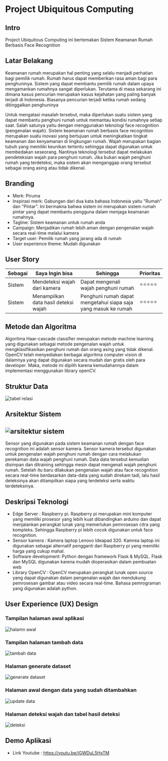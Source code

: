 # Project Ubiquitous Computing

## Intro
Project Ubiquitous Computing ini bertemakan Sistem Keamanan Rumah Berbasis Face Recognition

## Latar Belakang
Keamanan rumah merupakan hal penting yang selalu menjadi perhatian bagi pemilik rumah. Rumah harus dapat memberikan rasa aman bagi para penghuninya. Sistem yang dapat membantu pemilik rumah dalam upaya mengamankan rumahnya sangat diperlukan. Terutama di masa sekarang ini dimana kasus pencurian merupakan kasus kejahatan yang paling banyak terjadi di Indonesia. Biasanya pencurian terjadi ketika rumah sedang ditinggalkan penghuninya

Untuk mengatasi masalah tersebut, maka diperlukan suatu sistem yang dapat membantu penghuni rumah untuk memantau kondisi rumahnya setiap saat. Salah satunya yaitu dengan menggunakan teknologi face recognition (pengenalan wajah). Sistem keamanan rumah berbasis face recognition merupakan suatu inovasi yang bertujuan untuk meningkatkan tingkat keamanan dan kenyamanan di lingkungan rumah. Wajah merupakan bagian tubuh yang memiliki keunikan tertentu sehingga dapat digunakan untuk membedakan seseorang. Nantinya teknologi tersebut dapat melakukan pendeteksian wajah para penghuni rumah. Jika bukan wajah penghuni rumah yang terdeteksi, maka sistem akan menganggap orang tersebut sebagai orang asing atau tidak dikenal.

## Branding
- Merk: Piruma
- Inspirasi merk: Gabungan dari dua kata bahasa Indonesia yaitu "Rumah" dan "Pintar". Ini bermakna bahwa sistem ini merupakan sistem rumah pintar yang dapat membantu pengguna dalam menjaga keamanan rumahnya.
- Tagline: Sistem keamanan untuk rumah anda
- Campaign: Menjadikan rumah lebih aman dengan pengenalan wajah secara real-time melalui kamera
- Target user: Pemilik rumah yang jarang ada di rumah
- User experience theme: Mudah digunakan

## User Story
<table>
    <thead>
        <tr>
            <th>Sebagai</th>
            <th>Saya Ingin bisa</th>
            <th>Sehingga</th>
            <th>Prioritas</th>
        </tr>
    </thead>
    <tbody>
        <tr>
            <td>Sistem</td><td>Mendeteksi wajah dari kamera</td><td>Dapat mengenali wajah penghuni rumah</td><td>⭐⭐⭐⭐⭐</td>
        </tr>
        <tr>
            <td>Sistem</td><td>Menampilkan data hasil deteksi wajah</td><td>Penghuni rumah dapat mengetahui siapa saja yang masuk ke rumah</td><td>⭐⭐⭐⭐⭐</td>
        </tr>
    </tbody>
</table>

## Metode dan Algoritma
Algoritma Haar-cascade classifier merupakan metode machine learning yang digunakan sebagai metode pengenalan wajah untuk mengklasifikasikan penghuni rumah dan orang asing yang tidak dikenal. OpenCV telah menyediakan berbagai algoritma computer vision di dalamnya yang dapat digunakan secara mudah dan gratis oleh para developer. Maka, metode ini dipilih karena kemudahannya dalam implementasi menggunakan library openCV.
 
## Struktur Data
![tabel relasi](https://github.com/nurdilafarha/Ubiquitous-Computing/blob/main/Tabel%20Relasi_ubikom.drawio%20(1).png)

## Arsitektur Sistem
![arsitektur sistem](https://github.com/nurdilafarha/Ubiquitous-Computing/blob/main/Arsitektur%20Sistem_ubikom.drawio.png)
---
Sensor yang digunakan pada sistem keamanan rumah dengan face recognition ini adalah sensor kamera. Sensor kamera tersebut digunakan untuk pengenalan wajah penghuni rumah dengan cara melakukan perekaman data wajah penghuni rumah. Data data tersebut kemudian disimpan dan ditraining sehingga mesin dapat mengenali wajah penghuni rumah. Setelah itu baru dilakukan pengenalan wajah atau face recognition secara real-time berdasarkan data-data yang sudah direkam tadi, lalu hasil deteksinya akan ditampilkan siapa yang terdeteksi serta waktu terdeteksinya.

## Deskripsi Teknologi
- Edge Server : Raspberry pi. Raspberry pi merupakan mini komputer yang memiliki prosesor yang lebih kuat dibandingkan arduino dan dapat menjalankan perangkat lunak yang memerlukan pemrosesan citra yang kompleks. Sehingga Raspberry pi lebih cocok digunakan untuk face recognition.
- Sensor kamera : Kamera laptop Lenovo Ideapad 320. Kamrea laptop ini digunakan sebagai alternatif pengganti dari Raspberry pi yang memiliki harga yang cukup mahal.
- Software development: Python dengan framework Flask & MySQL. Flask dan MySQL digunakan karena mudah dioperasikan dalam pembuatan web
- Library OpenCV : OpenCV merupakan perangkat lunak open source yang dapat digunakan dalam pengenalan wajah dan mendukung pemrosesan gambar atau video secara real-time. Bahasa pemrograman yang digunakan adalah python.

## User Experience (UX) Design

### Tampilan halaman awal aplikasi
![halamn awal](https://github.com/nurdilafarha/Ubiquitous-Computing/blob/main/Piruma_halaman%20awal.jpg)

### Tampilan halaman tambah data
![tambah data](https://github.com/nurdilafarha/Ubiquitous-Computing/blob/main/Piruma_addpersonil.jpg)

### Halaman generate dataset
![generate dataset](https://github.com/nurdilafarha/Ubiquitous-Computing/blob/main/Piruma_generate%20dataset.png)

### Halaman awal dengan data yang sudah ditambahkan
![update data](https://github.com/nurdilafarha/Ubiquitous-Computing/blob/main/Piruma_update%20data.jpg)

### Halaman deteksi wajah dan tabel hasil deteksi
![deteksi](https://github.com/nurdilafarha/Ubiquitous-Computing/blob/main/Piruma_hasil%20deteksi.jpg)

## Demo Aplikasi
- Link Youtube : https://youtu.be/iGWDuL5HxTM
